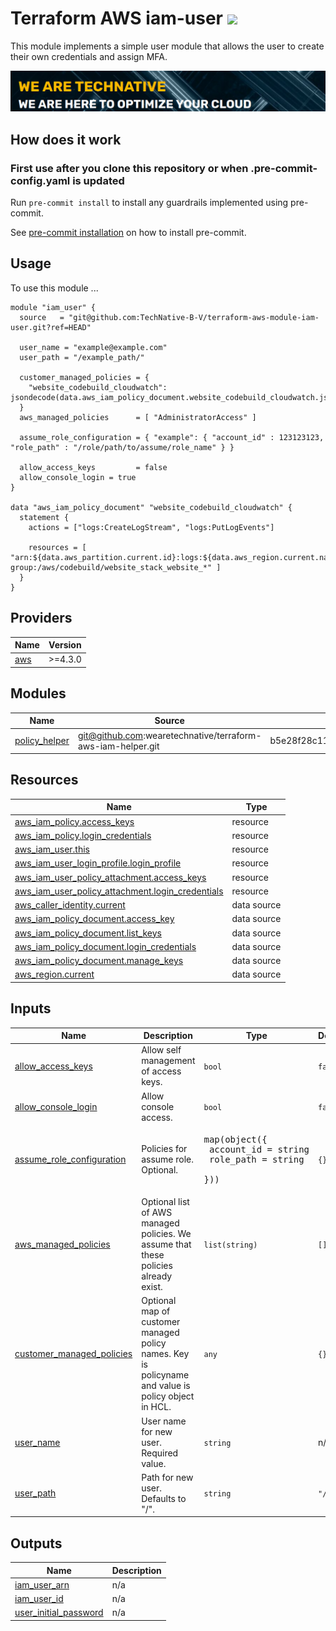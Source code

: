 # Terraform AWS iam-user ![](https://img.shields.io/github/actions/workflow/status/wearetechnative/terraform-aws-iam-user/tflint.yaml?style=plastic)

This module implements a simple user module that allows the user to create their own credentials and assign MFA.

[![](we-are-technative.png)](https://www.technative.nl)

## How does it work

### First use after you clone this repository or when .pre-commit-config.yaml is updated

Run `pre-commit install` to install any guardrails implemented using pre-commit.

See [pre-commit installation](https://pre-commit.com/#install) on how to install pre-commit.

## Usage

To use this module ...

```hcl
module "iam_user" {
  source   = "git@github.com:TechNative-B-V/terraform-aws-module-iam-user.git?ref=HEAD"

  user_name = "example@example.com"
  user_path = "/example_path/"

  customer_managed_policies = {
    "website_codebuild_cloudwatch": jsondecode(data.aws_iam_policy_document.website_codebuild_cloudwatch.json)
  }
  aws_managed_policies      = [ "AdministratorAccess" ]

  assume_role_configuration = { "example": { "account_id" : 123123123, "role_path" : "/role/path/to/assume/role_name" } }

  allow_access_keys         = false
  allow_console_login = true
}

data "aws_iam_policy_document" "website_codebuild_cloudwatch" {
  statement {
    actions = ["logs:CreateLogStream", "logs:PutLogEvents"]

    resources = [ "arn:${data.aws_partition.current.id}:logs:${data.aws_region.current.name}:${data.aws_caller_identity.current.account_id}:log-group:/aws/codebuild/website_stack_website_*" ]
  }
}
```

<!-- BEGIN_TF_DOCS -->
## Providers

| Name | Version |
|------|---------|
| <a name="provider_aws"></a> [aws](#provider\_aws) | >=4.3.0 |

## Modules

| Name | Source | Version |
|------|--------|---------|
| <a name="module_policy_helper"></a> [policy\_helper](#module\_policy\_helper) | git@github.com:wearetechnative/terraform-aws-iam-helper.git | b5e28f28c11fd0f5733f0a0c8ad212bed4b99ff6 |

## Resources

| Name | Type |
|------|------|
| [aws_iam_policy.access_keys](https://registry.terraform.io/providers/hashicorp/aws/latest/docs/resources/iam_policy) | resource |
| [aws_iam_policy.login_credentials](https://registry.terraform.io/providers/hashicorp/aws/latest/docs/resources/iam_policy) | resource |
| [aws_iam_user.this](https://registry.terraform.io/providers/hashicorp/aws/latest/docs/resources/iam_user) | resource |
| [aws_iam_user_login_profile.login_profile](https://registry.terraform.io/providers/hashicorp/aws/latest/docs/resources/iam_user_login_profile) | resource |
| [aws_iam_user_policy_attachment.access_keys](https://registry.terraform.io/providers/hashicorp/aws/latest/docs/resources/iam_user_policy_attachment) | resource |
| [aws_iam_user_policy_attachment.login_credentials](https://registry.terraform.io/providers/hashicorp/aws/latest/docs/resources/iam_user_policy_attachment) | resource |
| [aws_caller_identity.current](https://registry.terraform.io/providers/hashicorp/aws/latest/docs/data-sources/caller_identity) | data source |
| [aws_iam_policy_document.access_key](https://registry.terraform.io/providers/hashicorp/aws/latest/docs/data-sources/iam_policy_document) | data source |
| [aws_iam_policy_document.list_keys](https://registry.terraform.io/providers/hashicorp/aws/latest/docs/data-sources/iam_policy_document) | data source |
| [aws_iam_policy_document.login_credentials](https://registry.terraform.io/providers/hashicorp/aws/latest/docs/data-sources/iam_policy_document) | data source |
| [aws_iam_policy_document.manage_keys](https://registry.terraform.io/providers/hashicorp/aws/latest/docs/data-sources/iam_policy_document) | data source |
| [aws_region.current](https://registry.terraform.io/providers/hashicorp/aws/latest/docs/data-sources/region) | data source |

## Inputs

| Name | Description | Type | Default | Required |
|------|-------------|------|---------|:--------:|
| <a name="input_allow_access_keys"></a> [allow\_access\_keys](#input\_allow\_access\_keys) | Allow self management of access keys. | `bool` | `false` | no |
| <a name="input_allow_console_login"></a> [allow\_console\_login](#input\_allow\_console\_login) | Allow console access. | `bool` | `false` | no |
| <a name="input_assume_role_configuration"></a> [assume\_role\_configuration](#input\_assume\_role\_configuration) | Policies for assume role. Optional. | <pre>map(object({<br>    account_id = string<br>    role_path  = string<br>  }))</pre> | `{}` | no |
| <a name="input_aws_managed_policies"></a> [aws\_managed\_policies](#input\_aws\_managed\_policies) | Optional list of AWS managed policies. We assume that these policies already exist. | `list(string)` | `[]` | no |
| <a name="input_customer_managed_policies"></a> [customer\_managed\_policies](#input\_customer\_managed\_policies) | Optional map of customer managed policy names. Key is policyname and value is policy object in HCL. | `any` | `{}` | no |
| <a name="input_user_name"></a> [user\_name](#input\_user\_name) | User name for new user. Required value. | `string` | n/a | yes |
| <a name="input_user_path"></a> [user\_path](#input\_user\_path) | Path for new user. Defaults to "/". | `string` | `"/"` | no |

## Outputs

| Name | Description |
|------|-------------|
| <a name="output_iam_user_arn"></a> [iam\_user\_arn](#output\_iam\_user\_arn) | n/a |
| <a name="output_iam_user_id"></a> [iam\_user\_id](#output\_iam\_user\_id) | n/a |
| <a name="output_user_initial_password"></a> [user\_initial\_password](#output\_user\_initial\_password) | n/a |
<!-- END_TF_DOCS -->

